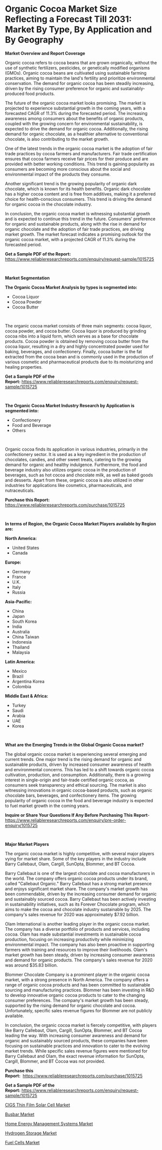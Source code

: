 <p><h1>Organic Cocoa Market Size Reflecting a Forecast Till 2031: Market By Type, By Application and By Geography</h1></p><p><strong>Market Overview and Report Coverage</strong></p>
<p><p>Organic cocoa refers to cocoa beans that are grown organically, without the use of synthetic fertilizers, pesticides, or genetically modified organisms (GMOs). Organic cocoa beans are cultivated using sustainable farming practices, aiming to maintain the land's fertility and prioritize environmental conservation. The demand for organic cocoa has been steadily increasing, driven by the rising consumer preference for organic and sustainably-produced food products.</p><p>The future of the organic cocoa market looks promising. The market is projected to experience substantial growth in the coming years, with a forecasted CAGR of 11.3% during the forecasted period. The increasing awareness among consumers about the benefits of organic products, coupled with the growing concern for environmental sustainability, is expected to drive the demand for organic cocoa. Additionally, the rising demand for organic chocolate, as a healthier alternative to conventional chocolate, is also contributing to the market growth.</p><p>One of the latest trends in the organic cocoa market is the adoption of fair trade practices by cocoa farmers and manufacturers. Fair trade certification ensures that cocoa farmers receive fair prices for their produce and are provided with better working conditions. This trend is gaining popularity as consumers are becoming more conscious about the social and environmental impact of the products they consume.</p><p>Another significant trend is the growing popularity of organic dark chocolate, which is known for its health benefits. Organic dark chocolate has a higher cocoa content and is free from additives, making it a preferred choice for health-conscious consumers. This trend is driving the demand for organic cocoa in the chocolate industry.</p><p>In conclusion, the organic cocoa market is witnessing substantial growth and is expected to continue this trend in the future. Consumers' preference for organic and sustainable products, along with the rise in demand for organic chocolate and the adoption of fair trade practices, are driving market growth. The market forecast indicates a promising outlook for the organic cocoa market, with a projected CAGR of 11.3% during the forecasted period.</p></p>
<p><strong>Get a Sample PDF of the Report:</strong> <a href="https://www.reliableresearchreports.com/enquiry/request-sample/1015725">https://www.reliableresearchreports.com/enquiry/request-sample/1015725</a></p>
<p>&nbsp;</p>
<p><strong>Market Segmentation</strong></p>
<p><strong>The Organic Cocoa Market Analysis by types is segmented into:</strong></p>
<p><ul><li>Cocoa Liquor</li><li>Cocoa Powder</li><li>Cocoa Butter</li></ul></p>
<p>&nbsp;</p>
<p><p>The organic cocoa market consists of three main segments: cocoa liquor, cocoa powder, and cocoa butter. Cocoa liquor is produced by grinding cocoa nibs into a liquid form, which serves as a base for chocolate products. Cocoa powder is obtained by removing cocoa butter from the cocoa liquor, resulting in a dry and highly concentrated powder used for baking, beverages, and confectionery. Finally, cocoa butter is the fat extracted from the cocoa bean and is commonly used in the production of various cosmetic and pharmaceutical products due to its moisturizing and healing properties.</p></p>
<p><strong>Get a Sample PDF of the Report:</strong>&nbsp;<a href="https://www.reliableresearchreports.com/enquiry/request-sample/1015725">https://www.reliableresearchreports.com/enquiry/request-sample/1015725</a></p>
<p>&nbsp;</p>
<p><strong>The Organic Cocoa Market Industry Research by Application is segmented into:</strong></p>
<p><ul><li>Confectionery</li><li>Food and Beverage</li><li>Others</li></ul></p>
<p>&nbsp;</p>
<p><p>Organic cocoa finds its application in various industries, primarily in the confectionery sector. It is used as a key ingredient in the production of chocolates, candies, and other sweet treats, catering to the growing demand for organic and healthy indulgence. Furthermore, the food and beverage industry also utilizes organic cocoa in the production of beverages, such as hot cocoa and chocolate milk, as well as baked goods and desserts. Apart from these, organic cocoa is also utilized in other industries for applications like cosmetics, pharmaceuticals, and nutraceuticals.</p></p>
<p><strong>Purchase this Report:</strong>&nbsp; <a href="https://www.reliableresearchreports.com/purchase/1015725">https://www.reliableresearchreports.com/purchase/1015725</a></p>
<p>&nbsp;</p>
<p><strong>In terms of Region, the Organic Cocoa Market Players available by Region are:</strong></p>
<p>
    <p> <strong> North America: </strong>
        <ul>
            <li>United States</li>
            <li>Canada</li>
        </ul>
        </p> 
    <p> <strong> Europe: </strong>
        <ul>
            <li>Germany</li>
            <li>France</li>
            <li>U.K.</li>
            <li>Italy</li>
            <li>Russia</li>
        </ul>
        </p> 
    <p> <strong> Asia-Pacific: </strong>
        <ul>
            <li>China</li>
            <li>Japan</li>
            <li>South Korea</li>
            <li>India</li>
            <li>Australia</li>
            <li>China Taiwan</li>
            <li>Indonesia</li>
            <li>Thailand</li>
            <li>Malaysia</li>
        </ul>
        </p> 
    <p> <strong> Latin America: </strong>
        <ul>
            <li>Mexico</li>
            <li>Brazil</li>
            <li>Argentina Korea</li>
            <li>Colombia</li>
        </ul>
        </p> 
    <p> <strong> Middle East & Africa: </strong>
        <ul>
            <li>Turkey</li>
            <li>Saudi</li>
            <li>Arabia</li>
            <li>UAE</li>
            <li>Korea</li>
        </ul>
    </p>
    </p>
<p>&nbsp;</p>
<p><strong>What are the Emerging Trends in the Global Organic Cocoa market?</strong></p>
<p><p>The global organic cocoa market is experiencing several emerging and current trends. One major trend is the rising demand for organic and sustainable products, driven by increased consumer awareness of health and environmental concerns. This has led to a shift towards organic cocoa cultivation, production, and consumption. Additionally, there is a growing interest in single-origin and fair-trade certified organic cocoa, as consumers seek transparency and ethical sourcing. The market is also witnessing innovations in organic cocoa-based products, such as organic chocolate bars, beverages, and confectionery items. The growing popularity of organic cocoa in the food and beverage industry is expected to fuel market growth in the coming years.</p></p>
<p><strong>Inquire or Share Your Questions If Any Before Purchasing This Report</strong>- <a href="https://www.reliableresearchreports.com/enquiry/pre-order-enquiry/1015725">https://www.reliableresearchreports.com/enquiry/pre-order-enquiry/1015725</a></p>
<p>&nbsp;</p>
<p><strong>Major Market Players</strong></p>
<p><p>The organic cocoa market is highly competitive, with several major players vying for market share. Some of the key players in the industry include Barry Callebaut, Olam, Cargill, SunOpta, Blommer, and BT Cocoa.</p><p>Barry Callebaut is one of the largest chocolate and cocoa manufacturers in the world. The company offers organic cocoa products under its brand, called "Callebaut Organic." Barry Callebaut has a strong market presence and enjoys significant market share. The company's market growth has been commendable, driven by the increasing consumer demand for organic and sustainably sourced cocoa. Barry Callebaut has been actively investing in sustainability initiatives, such as its Forever Chocolate program, which aims to make the cocoa and chocolate industry sustainable by 2025. The company's sales revenue for 2020 was approximately $7.92 billion.</p><p>Olam International is another leading player in the organic cocoa market. The company has a diverse portfolio of products and services, including cocoa. Olam has made substantial investments in sustainable cocoa production, focusing on increasing productivity while minimizing environmental impact. The company has also been proactive in supporting farmers with training and resources to improve their livelihoods. Olam's market growth has been steady, driven by increasing consumer awareness and demand for organic products. The company's sales revenue for 2020 was around $35.83 billion.</p><p>Blommer Chocolate Company is a prominent player in the organic cocoa market, with a strong presence in North America. The company offers a range of organic cocoa products and has been committed to sustainable sourcing and manufacturing practices. Blommer has been investing in R&D to develop innovative organic cocoa products to cater to the changing consumer preferences. The company's market growth has been steady, supported by the rising demand for organic chocolate and cocoa. Unfortunately, specific sales revenue figures for Blommer are not publicly available.</p><p>In conclusion, the organic cocoa market is fiercely competitive, with players like Barry Callebaut, Olam, Cargill, SunOpta, Blommer, and BT Cocoa leading the way. With increasing consumer awareness and demand for organic and sustainably sourced products, these companies have been focusing on sustainable practices and innovation to cater to the evolving market trends. While specific sales revenue figures were mentioned for Barry Callebaut and Olam, the exact revenue information for SunOpta, Cargill, Blommer, and BT Cocoa was not provided.</p></p>
<p><strong>Purchase this Report:</strong>&nbsp;&nbsp;<a href="https://www.reliableresearchreports.com/purchase/1015725">https://www.reliableresearchreports.com/purchase/1015725</a></p>
<p></p>
<p><strong>Get a Sample PDF of the Report:</strong>&nbsp;<a href="https://www.reliableresearchreports.com/enquiry/request-sample/1015725">https://www.reliableresearchreports.com/enquiry/request-sample/1015725</a></p>
<p><p><a href="https://github.com/jhcraigie/Market-Research-Report-List-1/blob/main/cigs-thin-film-solar-cell-market.md">CIGS Thin Film Solar Cell Market</a></p><p><a href="https://github.com/bobicer/Market-Research-Report-List-1/blob/main/busbar-market.md">Busbar Market</a></p><p><a href="https://github.com/johnbach50/Market-Research-Report-List-1/blob/main/home-energy-management-systems-market.md">Home Energy Management Systems Market</a></p><p><a href="https://github.com/jsmusil/Market-Research-Report-List-1/blob/main/hydrogen-storage-market.md">Hydrogen Storage Market</a></p><p><a href="https://github.com/beatblasta/Market-Research-Report-List-1/blob/main/fuel-cells-market.md">Fuel Cells Market</a></p></p>